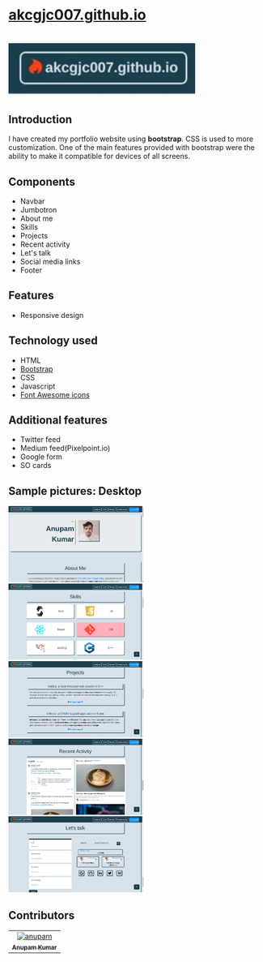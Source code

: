 # <b><a href="https://akcgjc007.github.io/" target="_blank">akcgjc007.github.io</a></b>
# <img src="./__sample/domain.jpg">

## Introduction
I have created my portfolio website using **bootstrap**. CSS is used to more customization. One of the main features provided with bootstrap were the ability to make it compatible for devices of all screens.

## Components
 - Navbar
 - Jumbotron
 - About me
 - Skills
 - Projects
 - Recent activity
 - Let's talk
 - Social media links
 - Footer 

## Features
 - Responsive design

## Technology used
 - HTML
 - [Bootstrap](https://getbootstrap.com/)
 - CSS
 - Javascript
 - [Font Awesome icons](https://fontawesome.com/)

## Additional features
 - Twitter feed
 - Medium feed(Pixelpoint.io)
 - Google form
 - SO cards

## Sample pictures: Desktop

<img height="150" src="./__sample/front.png">
<img height="150" src="./__sample/skills.png">
<img height="150" src="./__sample/projects.png">
<img height="150" src="./__sample/acti.png">
<img height="150" src="./__sample/talk.png">

## Contributors
<table><tr><td align="center">
        <a href="https://github.com/akcgjc007">
            <img src="https://avatars2.githubusercontent.com/u/56300182" width="100;" alt="anupam"/>
            <br />
            <sub><b>Anupam Kumar</b></sub>
        </a>
    </td></tr>
</table>
